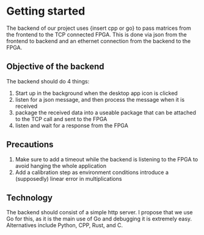 # Getting started
The backend of our project uses {insert cpp or go} to pass matrices from the frontend to the TCP connected FPGA. 
This is done via json from the frontend to backend and an ethernet connection from the backend to the FPGA.

## Objective of the backend
The backend should do 4 things:
1. Start up in the background when the desktop app icon is clicked
2. listen for a json message, and then process the message when it is received
3. package the received data into a useable package that can be attached to the TCP call and sent to the FPGA
4. listen and wait for a response from the FPGA

## Precautions
1. Make sure to add a timeout while the backend is listening to the FPGA to avoid hanging the whole application
2. Add a calibration step as environment conditions introduce a (supposedly) linear error in multiplications


## Technology
The backend should consist of a simple http server. I propose that we use Go for this, as it is the main use of Go and debugging it is extremely easy. Alternatives include Python, CPP, Rust, and C.